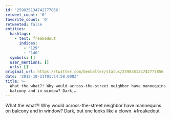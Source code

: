 ```yaml
---
id: '259835134742777856'
retweet_count: '0'
favorite_count: '0'
retweeted: false
entities:
  hashtags:
    - text: freakedout
      indices:
        - '129'
        - '140'
  symbols: []
  user_mentions: []
  urls: []
original_url: https://twitter.com/benbalter/status/259835134742777856
date: '2012-10-21T01:54:58.000Z'
title: >-
  What the what?! Why would across-the-street neighbor have mannequins on
  balcony and in window? Dark,…
---
```


What the what?! Why would across-the-street neighbor have mannequins on balcony and in window? Dark, but one looks like a clown. #freakedout